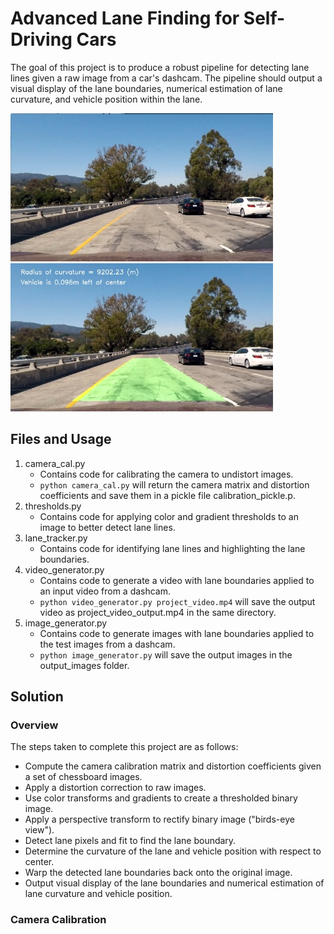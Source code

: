 # Advanced Lane Finding for Self-Driving Cars

The goal of this project is to produce a robust pipeline for detecting lane lines given a raw image from a car's dashcam. The pipeline should output a visual display of the lane boundaries, numerical estimation of lane curvature, and vehicle position within the lane.

![Original Image](test_images/test_example1.jpeg)   ![Output Image](output_images/output_example1.jpeg)


## Files and Usage

1. camera_cal.py
    * Contains code for calibrating the camera to undistort images.
    * `python camera_cal.py` will return the camera matrix and distortion coefficients and save them in a pickle file calibration_pickle.p.
2. thresholds.py
    * Contains code for applying color and gradient thresholds to an image to better detect lane lines.
3. lane_tracker.py
    * Contains code for identifying lane lines and highlighting the lane boundaries.
4. video_generator.py
    * Contains code to generate a video with lane boundaries applied to an input video from a dashcam.
    * `python video_generator.py project_video.mp4` will save the output video as project_video_output.mp4 in the same directory.
5. image_generator.py
    * Contains code to generate images with lane boundaries applied to the test images from a dashcam.
    * `python image_generator.py` will save the output images in the output_images folder.

## Solution

### Overview

The steps taken to complete this project are as follows:

* Compute the camera calibration matrix and distortion coefficients given a set of chessboard images.
* Apply a distortion correction to raw images.
* Use color transforms and gradients to create a thresholded binary image.
* Apply a perspective transform to rectify binary image ("birds-eye view").
* Detect lane pixels and fit to find the lane boundary.
* Determine the curvature of the lane and vehicle position with respect to center.
* Warp the detected lane boundaries back onto the original image.
* Output visual display of the lane boundaries and numerical estimation of lane curvature and vehicle position.

### Camera Calibration

